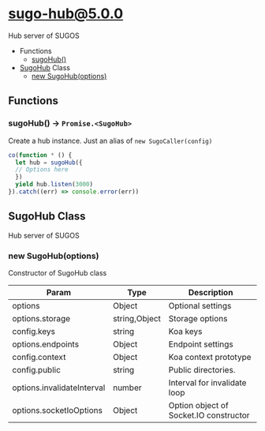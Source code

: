 # sugo-hub@5.0.0

Hub server of SUGOS

+ Functions
  + [sugoHub()](#sugo-hub-function-sugo-hub)
+ [SugoHub](sugo-hub-classes) Class
  + [new SugoHub(options)](#sugo-hub-classes-sugo-hub-constructor)

## Functions

<a class='md-heading-link' name="sugo-hub-function-sugo-hub" ></a>

### sugoHub() -> `Promise.<SugoHub>`

Create a hub instance. Just an alias of `new SugoCaller(config)`
```javascript
co(function * () {
  let hub = sugoHub({
  // Options here
  })
  yield hub.listen(3000)
}).catch((err) => console.error(err))
```


<a class='md-heading-link' name="sugo-hub-classes"></a>

## SugoHub Class

Hub server of SUGOS


<a class='md-heading-link' name="sugo-hub-classes-sugo-hub-constructor" ></a>

### new SugoHub(options)

Constructor of SugoHub class

| Param | Type | Description |
| ----- | --- | -------- |
| options | Object | Optional settings |
| options.storage | string,Object | Storage options |
| config.keys | string | Koa keys |
| options.endpoints | Object | Endpoint settings |
| config.context | Object | Koa context prototype |
| config.public | string | Public directories. |
| options.invalidateInterval | number | Interval for invalidate loop |
| options.socketIoOptions | Object | Option object of Socket.IO constructor |




